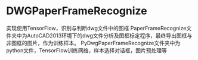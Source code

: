 # DWGPaperFrameRecognize
实现使用TensorFlow，识别与判断dwg文件中的图框
PaperFrameRecognize文件夹中为AutoCAD2013环境下的dwg文件分析及图框标定程序，最终导出图框与非图框的图片，作为训练样本。
PyDwgPaperFrameRecognize文件夹中为python文件，TensorFlow训练网络，样本选择对话框，图片预处理等
